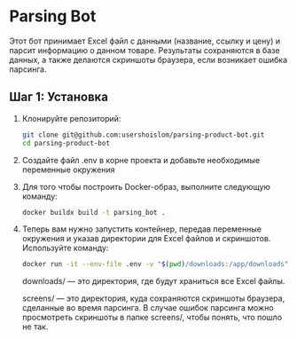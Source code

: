 # Parsing Bot

Этот бот принимает Excel файл с данными (название, ссылку и цену) и парсит информацию о данном товаре. Результаты сохраняются в базе данных, а также делаются скриншоты браузера, если возникает ошибка парсинга.

## Шаг 1: Установка

1. Клонируйте репозиторий:

   ```bash
   git clone git@github.com:usershoislom/parsing-product-bot.git
   cd parsing-product-bot
   
2. Создайте файл .env в корне проекта и добавьте необходимые переменные окружения

3. Для того чтобы построить Docker-образ, выполните следующую команду:

    ```bash
    docker buildx build -t parsing_bot .

4. Теперь вам нужно запустить контейнер, передав переменные окружения и указав директории для Excel файлов и скриншотов. Используйте команду:

    ```bash
    docker run -it --env-file .env -v "$(pwd)/downloads:/app/downloads" -v "$(pwd)/screens/:/app/screens/" parsing_bot
    ```    
    
   downloads/ — это директория, где будут храниться все Excel файлы.

   screens/ — это директория, куда сохраняются скриншоты браузера, сделанные во время парсинга.
   В случае ошибок парсинга можно просмотреть скриншоты в папке screens/, чтобы понять, что пошло не так.

